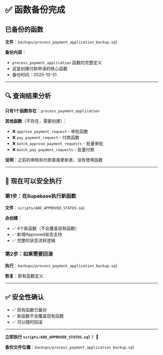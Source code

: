 # ✅ 函数备份完成

## 已备份的函数

**文件**：`backups/process_payment_application_backup.sql`

**备份内容**：
- `process_payment_application` 函数的完整定义
- 这是创建付款申请的核心函数
- 备份时间：2025-10-31

---

## 🔍 查询结果分析

**只有1个函数存在**：`process_payment_application`

**其他函数**（不存在，需要创建）：
- ❌ `approve_payment_request` - 审批函数
- ❌ `pay_payment_request` - 付款函数
- ❌ `batch_approve_payment_requests` - 批量审批
- ❌ `batch_pay_payment_requests` - 批量付款

**说明**：之前的审核和付款直接更新表，没有使用函数

---

## 🚀 现在可以安全执行

### 第1步：在Supabase执行新函数

**文件**：`scripts/ADD_APPROVED_STATUS.sql`

**会创建**：
- ✅ 4个新函数（不会覆盖现有函数）
- ✅ 新增Approved状态支持
- ✅ 完整的状态流转逻辑

### 第2步：如果需要回滚

**执行**：`backups/process_payment_application_backup.sql`

**恢复**：原有函数定义

---

## ✅ 安全性确认

- ✅ 现有函数已备份
- ✅ 新函数不会覆盖现有函数
- ✅ 可以随时回滚

---

**立即执行 `scripts/ADD_APPROVED_STATUS.sql`！** 🚀

**备份文件位置**：`backups/process_payment_application_backup.sql`


